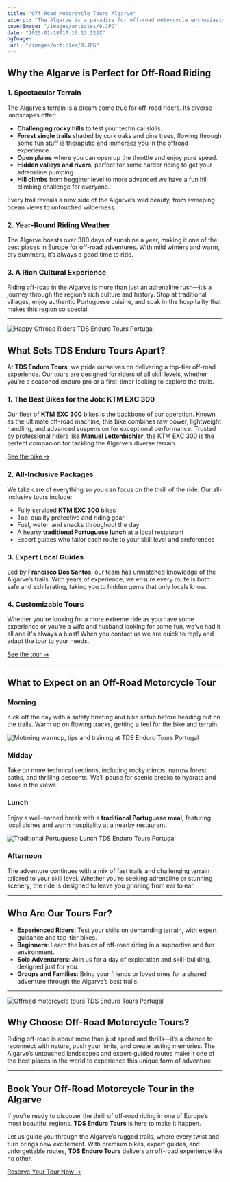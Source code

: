 ```yaml
---
title: "Off-Road Motorcycle Tours Algarve"
excerpt: "The Algarve is a paradise for off-road motorcycle enthusiasts, offering breathtaking landscapes, challenging trails, and a climate that welcomes riders year-round. If you're craving an unforgettable experience that combines adrenaline, scenic beauty, and authentic Portuguese culture, off-road motorcycle tours in the Algarve are the perfect escape. At TDS Enduro Tours, we specialize in crafting premium guided tours that let you explore the rugged beauty of southern Portugal like never before."
coverImage: "/images/articles/9.JPG"
date: "2025-01-18T17:16:13.122Z"
ogImage:
 url: "/images/articles/9.JPG"
---
```


## Why the Algarve is Perfect for Off-Road Riding  

### **1. Spectacular Terrain**  
The Algarve’s terrain is a dream come true for off-road riders. Its diverse landscapes offer:  
- **Challenging rocky hills** to test your technical skills.  
- **Forest single trails** shaded by cork oaks and pine trees, flowing through some fun stuff is theraputic and immerses you in the offroad experience.  
- **Open plains** where you can open up the throttle and enjoy pure speed.  
- **Hidden valleys and rivers**, perfect for some harder riding to get your adrenaline pumping.
- **Hill climbs** from begginer level to more advanced we have a fun hill climbing challenge for everyone.  

Every trail reveals a new side of the Algarve’s wild beauty, from sweeping ocean views to untouched wilderness.  

### **2. Year-Round Riding Weather**  
The Algarve boasts over 300 days of sunshine a year, making it one of the best places in Europe for off-road adventures. With mild winters and warm, dry summers, it’s always a good time to ride.  

### **3. A Rich Cultural Experience**  
Riding off-road in the Algarve is more than just an adrenaline rush—it’s a journey through the region’s rich culture and history. Stop at traditional villages, enjoy authentic Portuguese cuisine, and soak in the hospitality that makes this region so special.  

---

![Happy Offroad Riders TDS Enduro Tours Portugal](/images/articles/7.JPG )


## What Sets TDS Enduro Tours Apart?  

At **TDS Enduro Tours**, we pride ourselves on delivering a top-tier off-road experience. Our tours are designed for riders of all skill levels, whether you’re a seasoned enduro pro or a first-timer looking to explore the trails.  

### **1. The Best Bikes for the Job: KTM EXC 300**  
Our fleet of **KTM EXC 300** bikes is the backbone of our operation. Known as the ultimate off-road machine, this bike combines raw power, lightweight handling, and advanced suspension for exceptional performance. Trusted by professional riders like **Manuel Lettenbichler**, the KTM EXC 300 is the perfect companion for tackling the Algarve’s diverse terrain.  

[See the bike →](/bikes)

### **2. All-Inclusive Packages**  
We take care of everything so you can focus on the thrill of the ride. Our all-inclusive tours include:  
- Fully serviced **KTM EXC 300** bikes  
- Top-quality protective and riding gear  
- Fuel, water, and snacks throughout the day  
- A hearty **traditional Portuguese lunch** at a local restaurant  
- Expert guides who tailor each route to your skill level and preferences  

### **3. Expert Local Guides**  
Led by **Francisco Dos Santos**, our team has unmatched knowledge of the Algarve’s trails. With years of experience, we ensure every route is both safe and exhilarating, taking you to hidden gems that only locals know.  

### **4. Customizable Tours**  
Whether you're looking for a more extreme ride as you have some experience or you're a wife and husband looking for some fun, we've had it all and it's always a blast! When you contact us we are quick to reply and adapt the tour to your needs.

[See the tour →](/tours)


---

## What to Expect on an Off-Road Motorcycle Tour  

### **Morning**  
Kick off the day with a safety briefing and bike setup before heading out on the trails. Warm up on flowing tracks, getting a feel for the bike and terrain.  

![Motrning warmup, tips and training at TDS Enduro Tours Portugal](/images/articles/6.JPG )

### **Midday**  
Take on more technical sections, including rocky climbs, narrow forest paths, and thrilling descents. We’ll pause for scenic breaks to hydrate and soak in the views.  

### **Lunch**  
Enjoy a well-earned break with a **traditional Portuguese meal**, featuring local dishes and warm hospitality at a nearby restaurant.  

![Traditional Portuguese Lunch TDS Enduro Tours Portugal](/images/articles/5.JPG )

### **Afternoon**  
The adventure continues with a mix of fast trails and challenging terrain tailored to your skill level. Whether you’re seeking adrenaline or stunning scenery, the ride is designed to leave you grinning from ear to ear.  

---

## Who Are Our Tours For?  

- **Experienced Riders**: Test your skills on demanding terrain, with expert guidance and top-tier bikes.  
- **Beginners**: Learn the basics of off-road riding in a supportive and fun environment.  
- **Solo Adventurers**: Join us for a day of exploration and skill-building, designed just for you.  
- **Groups and Families**: Bring your friends or loved ones for a shared adventure through the Algarve’s best trails.  

---
![Offroad motorcycle tours TDS Enduro Tours Portugal](/images/articles/8.JPG )

## Why Choose Off-Road Motorcycle Tours?  

Riding off-road is about more than just speed and thrills—it’s a chance to reconnect with nature, push your limits, and create lasting memories. The Algarve’s untouched landscapes and expert-guided routes make it one of the best places in the world to experience this unique form of adventure.  

---

## Book Your Off-Road Motorcycle Tour in the Algarve  

If you’re ready to discover the thrill of off-road riding in one of Europe’s most beautiful regions, **TDS Enduro Tours** is here to make it happen.  

Let us guide you through the Algarve’s rugged trails, where every twist and turn brings new excitement. With premium bikes, expert guides, and unforgettable routes, **TDS Enduro Tours** delivers an off-road experience like no other.

[Reserve Your Tour Now →](/reserve)